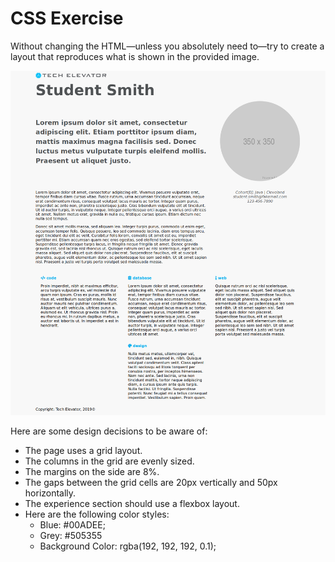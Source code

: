 # CSS Exercise

Without changing the HTML—unless you absolutely need to—try to create a layout that reproduces what is shown in the provided image.

![Layout Image](layout.png)

Here are some design decisions to be aware of:

* The page uses a grid layout.
* The columns in the grid are evenly sized.
* The margins on the side are 8%.
* The gaps between the grid cells are 20px vertically and 50px horizontally.
* The experience section should use a flexbox layout.
* Here are the following color styles:
    - Blue: #00ADEE;
    - Grey: #505355
	- Background Color: rgba(192, 192, 192, 0.1);